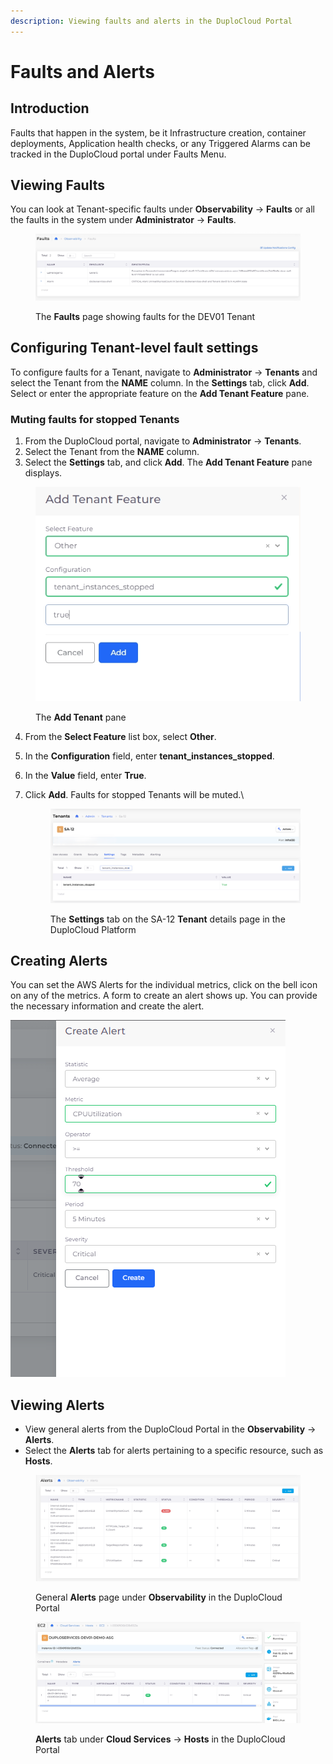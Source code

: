 ```yaml
---
description: Viewing faults and alerts in the DuploCloud Portal
---
```


# Faults and Alerts

## Introduction <a href="#id-0-toc-title" id="id-0-toc-title"></a>

Faults that happen in the system, be it Infrastructure creation, container deployments, Application health checks, or any Triggered Alarms can be tracked in the DuploCloud portal under Faults Menu.

## Viewing Faults <a href="#id-1-toc-title" id="id-1-toc-title"></a>

You can look at Tenant-specific faults under **Observability** -> **Faults** or all the faults in the system under **Administrator** -> **Faults**.

<figure><img src="../../.gitbook/assets/screenshot-nimbusweb.me-2024.02.20-14_04_51 (1).png" alt=""><figcaption><p>The <strong>Faults</strong> page showing faults for the DEV01 Tenant</p></figcaption></figure>

## Configuring Tenant-level fault settings <a href="#id-2-toc-title" id="id-2-toc-title"></a>

To configure faults for a Tenant, navigate to **Administrator** -> **Tenants** and select the Tenant from the **NAME** column. In the **Settings** tab, click **Add**. Select or enter the appropriate feature on the **Add Tenant Feature** pane.

### Muting faults for stopped Tenants

1. From the DuploCloud portal, navigate to **Administrator** -> **Tenants**.
2. Select the Tenant from the **NAME** column.
3. Select the **Settings** tab, and click **Add**. The **Add Tenant Feature** pane displays.

<div align="left"><figure><img src="../../.gitbook/assets/screenshot-nimbusweb.me-2024.07.29-18_51_07 (1).png" alt=""><figcaption><p>The <strong>Add Tenant</strong> pane</p></figcaption></figure></div>

4. From the **Select Feature** list box, select **Other**.
5. In the **Configuration** field, enter **tenant\_instances\_stopped**.
6. In the **Value** field, enter **True**.
7.  Click **Add**. Faults for stopped Tenants will be muted.\


    <figure><img src="../../.gitbook/assets/image (5) (1) (1) (1).png" alt=""><figcaption><p>The <strong>Settings</strong> tab on the SA-12 <strong>Tenant</strong> details page in the DuploCloud Platform</p></figcaption></figure>

## Creating Alerts <a href="#id-2-toc-title" id="id-2-toc-title"></a>

You can set the AWS Alerts for the individual metrics, click on the bell icon on any of the metrics. A form to create an alert shows up. You can provide the necessary information and create the alert.

<div align="left"><img src="../../.gitbook/assets/image (263).png" alt=""></div>

## Viewing Alerts

* View general alerts from the DuploCloud Portal in the **Observability** -> **Alerts**.
* Select the **Alerts** tab for alerts pertaining to a specific resource, such as **Hosts**.

<figure><img src="../../.gitbook/assets/screenshot-nimbusweb.me-2024.02.20-16_03_17 (1).png" alt=""><figcaption><p>General <strong>Alerts</strong> page under <strong>Observability</strong> in the DuploCloud Portal</p></figcaption></figure>

<figure><img src="../../.gitbook/assets/screenshot-nimbusweb.me-2024.02.20-16_05_28 (1).png" alt=""><figcaption><p><strong>Alerts</strong> tab under <strong>Cloud Services</strong> -> <strong>Hosts</strong> in the DuploCloud Portal</p></figcaption></figure>
